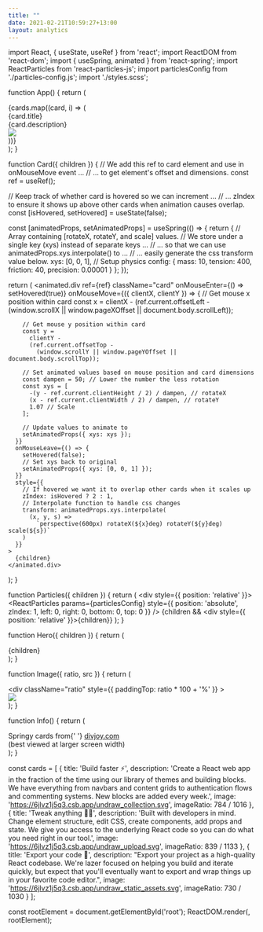 ```yaml
---
title: ""
date: 2021-02-21T10:59:27+13:00
layout: analytics
---
```


import React, { useState, useRef } from 'react';
import ReactDOM from 'react-dom';
import { useSpring, animated } from 'react-spring';
import ReactParticles from 'react-particles-js';
import particlesConfig from './particles-config.js';
import './styles.scss';

function App() {
  return (
    <div className="main">
      <Particles>
        <Hero>
          <div className="container">
            <Info />
            <div className="row">
              {cards.map((card, i) => (
                <div className="column">
                  <Card>
                    <div className="card-title">{card.title}</div>
                    <div className="card-body">{card.description}</div>
                    <Image ratio={card.imageRatio} src={card.image} />
                  </Card>
                </div>
              ))}
            </div>
          </div>
        </Hero>
      </Particles>
    </div>
  );
}

function Card({ children }) {
  // We add this ref to card element and use in onMouseMove event ...
  // ... to get element's offset and dimensions.
  const ref = useRef();

  // Keep track of whether card is hovered so we can increment ...
  // ... zIndex to ensure it shows up above other cards when animation causes overlap.
  const [isHovered, setHovered] = useState(false);

  const [animatedProps, setAnimatedProps] = useSpring(() => {
    return {
      // Array containing [rotateX, rotateY, and scale] values.
      // We store under a single key (xys) instead of separate keys ...
      // ... so that we can use animatedProps.xys.interpolate() to ...
      // ... easily generate the css transform value below.
      xys: [0, 0, 1],
      // Setup physics
      config: { mass: 10, tension: 400, friction: 40, precision: 0.00001 }
    };
  });

  return (
    <animated.div
      ref={ref}
      className="card"
      onMouseEnter={() => setHovered(true)}
      onMouseMove={({ clientX, clientY }) => {
        // Get mouse x position within card
        const x =
          clientX -
          (ref.current.offsetLeft -
            (window.scrollX || window.pageXOffset || document.body.scrollLeft));

        // Get mouse y position within card
        const y =
          clientY -
          (ref.current.offsetTop -
            (window.scrollY || window.pageYOffset || document.body.scrollTop));

        // Set animated values based on mouse position and card dimensions
        const dampen = 50; // Lower the number the less rotation
        const xys = [
          -(y - ref.current.clientHeight / 2) / dampen, // rotateX
          (x - ref.current.clientWidth / 2) / dampen, // rotateY
          1.07 // Scale
        ];

        // Update values to animate to
        setAnimatedProps({ xys: xys });
      }}
      onMouseLeave={() => {
        setHovered(false);
        // Set xys back to original
        setAnimatedProps({ xys: [0, 0, 1] });
      }}
      style={{
        // If hovered we want it to overlap other cards when it scales up
        zIndex: isHovered ? 2 : 1,
        // Interpolate function to handle css changes
        transform: animatedProps.xys.interpolate(
          (x, y, s) =>
            `perspective(600px) rotateX(${x}deg) rotateY(${y}deg) scale(${s})`
        )
      }}
    >
      {children}
    </animated.div>
  );
}

function Particles({ children }) {
  return (
    <div style={{ position: 'relative' }}>
      <ReactParticles
        params={particlesConfig}
        style={{
          position: 'absolute',
          zIndex: 1,
          left: 0,
          right: 0,
          bottom: 0,
          top: 0
        }}
      />
      {children && <div style={{ position: 'relative' }}>{children}</div>}
    </div>
  );
}

function Hero({ children }) {
  return (
    <div className="hero">
      <div className="hero-body">{children}</div>
    </div>
  );
}

function Image({ ratio, src }) {
  return (
    <div className="image-container">
      <div className="image-inner-container">
        <div
          className="ratio"
          style={{
            paddingTop: ratio * 100 + '%'
          }}
        >
          <div className="ratio-inner">
            <img src={src} />
          </div>
        </div>
      </div>
    </div>
  );
}

function Info() {
  return (
    <div className="info">
      Springy cards from{' '}
      <a target="_blank" href="https://bit.ly/382KSdo">
        divjoy.com
      </a>
      <div className="notice">(best viewed at larger screen width)</div>
    </div>
  );
}

const cards = [
  {
    title: 'Build faster ⚡️',
    description:
      'Create a React web app in the fraction of the time using our library of themes and building blocks. We have everything from navbars and content grids to authentication flows and commenting systems. New blocks are added every week.',
    image: 'https://6jlvz1j5q3.csb.app/undraw_collection.svg',
    imageRatio: 784 / 1016
  },
  {
    title: 'Tweak anything 👩‍🎨',
    description:
      'Built with developers in mind. Change element structure, edit CSS, create components, add props and state. We give you access to the underlying React code so you can do what you need right in our tool.',
    image: 'https://6jlvz1j5q3.csb.app/undraw_upload.svg',
    imageRatio: 839 / 1133
  },
  {
    title: 'Export your code 🚀',
    description:
      "Export your project as a high-quality React codebase. We're lazer focused on helping you build and iterate quickly, but expect that you'll eventually want to export and wrap things up in your favorite code editor.",
    image: 'https://6jlvz1j5q3.csb.app/undraw_static_assets.svg',
    imageRatio: 730 / 1030
  }
];

const rootElement = document.getElementById('root');
ReactDOM.render(<App />, rootElement);
